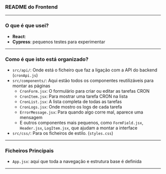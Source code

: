 ### README do Frontend

----

### O que é que usei?

  * **React**: 
  * **Cypress**: pequenos testes para experimentar

-----

### Como é que isto está organizado?

  * `src/api/`: Onde está o ficheiro que faz a ligação com a API do backend (`cronApi.js`)
  * `src/components/`: Aqui estão todos os componentes reutilizáveis para montar as páginas
      * `CronForm.jsx`: O formulário para criar ou editar as tarefas CRON
      * `CronItem.jsx`: Para mostrar uma tarefa CRON na lista
      * `CronList.jsx`: A lista completa de todas as tarefas
      * `CronLogs.jsx`: Onde mostro os logs de cada tarefa
      * `ErrorMessage.jsx`: Para quando algo corre mal, aparece uma mensagem
      * E outros componentes mais pequenos, como `FormField.jsx`, `Header.jsx`, `LogItem.jsx`, que ajudam a montar a interface
  * `src/css/`: Para os ficheiros de estilo. (`styles.css`)

-----

### Ficheiros Principais

  * `App.jsx`: aqui que toda a navegação e estrutura base é definida

-----